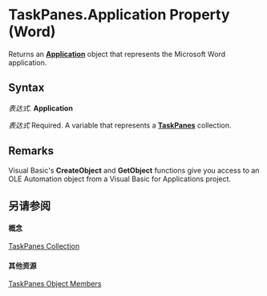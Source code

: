 
# TaskPanes.Application Property (Word)

Returns an  **[Application](d1cf6f8f-4e88-bf01-93b4-90a83f79cb44.md)** object that represents the Microsoft Word application.


## Syntax

 _表达式_. **Application**

 _表达式_ Required. A variable that represents a **[TaskPanes](a560a41b-a1d7-175a-b475-af742c9fa1f8.md)** collection.


## Remarks

Visual Basic's  **CreateObject** and **GetObject** functions give you access to an OLE Automation object from a Visual Basic for Applications project.


## 另请参阅


#### 概念


[TaskPanes Collection](a560a41b-a1d7-175a-b475-af742c9fa1f8.md)
#### 其他资源


[TaskPanes Object Members](http://msdn.microsoft.com/library/85a124a5-de1d-5da4-9dbe-bb4dbc27e610%28Office.15%29.aspx)